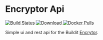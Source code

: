 # Encryptor Api

[![Build Status](https://travis-ci.org/buildit/encryptor-api.svg?branch=master)](https://travis-ci.org/buildit/encryptor-api)
[ ![Download](https://api.bintray.com/packages/buildit/maven/encryptor-api/images/download.svg) ](https://bintray.com/buildit/maven/encryptor-api/_latestVersion)
[![Docker Pulls](https://img.shields.io/docker/pulls/builditdigital/encryptor-api.svg)](https://hub.docker.com/r/builditdigital/encryptor-api/)

Simple ui and rest api for the Buildit [Encrytor](https://github.com/buildit/encryptor).
